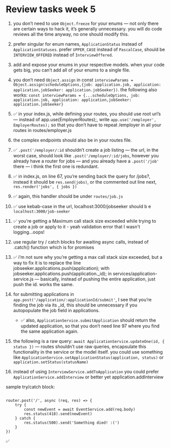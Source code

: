 # Review tasks week 5

1. you don’t need to use `Object.freeze` for your enums — not only there are certain ways to hack it, it’s generally unnecessary. you will do code reviews all the time anyway, no one should modify this.
2. prefer singular for enum  names, `ApplicationStatus` instead of `ApplicationStatuses`. prefer `UPPER_CASE` instead of `PascalCase`, should be `INTERVIEW_OFFERED` instead of `InterviewOffered`.

3. add and expose your enums in your respective models. when your code gets big, you can’t add all of your enums to a single file.

4. you don’t need `Object.assign` in const `interviewParams = Object.assign(scheduleOptions,{job: application.job, application: application,jobSeeker: application.jobSeeker})`. the following also works:
`const interviewParams = {...scheduleOptions, job: application.job, application: application,jobSeeker: application.jobSeeker}`

5. :white_check_mark: in your index.js, while defining your routes, you should use root url’s — instead of app.use(EmployerRoutes);, write `app.use('/employer', EmployerRoutes);` so that you don’t have to repeat /employer in all your routes in routes/employer.js

6. the complex endpoints should also be in your routes file.

7. :white_check_mark: `.post('/employer/:id` shouldn’t create a job listing — the url, in  the worst case, should look like `.post('/employer/:id/jobs`, however you already have a router for jobs — and you already have a `.post('/job'` there — i think the first one is redundant.

8. :white_check_mark: in index.js, on line 67, you’re sending back the query for /jobs?, instead it should be `res.send(jobs)`, or the commented out line next,  `res.render('jobs', { jobs })`

9. :white_check_mark: again, this handler should be under `routes/job.js`

10. :white_check_mark: use kebab-case in the url, localhost:3000/jobseeker should b e `localhost:3000/job-seeker`

11. :white_check_mark: you’re getting a Maximum call stack size exceeded while trying to create a job or apply to it - yeah validation error that I wasn't logging...oops!

12. use regular try / catch blocks for awaiting async calls, instead of .catch() function which is for promises

13. :white_check_mark: i’m not sure why you’re getting a max call stack size exceeded, but a way to fix it is to replace the line jobseeker.applications.push(application); with jobseeker.applications.push(application._id); in services/application-service.js — basically, instead of pushing the entire application, just push the id. works the same.

14. for submitting applications in `app.post('/application/:applicationId/submit'`, I see that you’re finding the job via its _id, this should be unnecessary if you autopopulate the job field in applications. 
    - :white_check_mark: also, `ApplicationService.submitApplication` should return the updated application, so that you don’t need line 97 where you find the same application again.

15. the following is a raw query: `await ApplicationService.updateOne(id, { status })` — routes shouldn’t use raw queries, encapsulate this functionality in the service or the model itself. you could use something like `ApplicationService.setApplicationStatus(application, status)` or  `application.setStatus(statusName)` 

16. instead of using `InterviewService.addToApplication` you could prefer `ApplicationService.addInterview` or better yet application.addInterview

sample try/catch block:

```// CREATE EVENT

router.post('/', async (req, res) => {
    try {
        const newEvent = await EventService.add(req.body)
        res.status(418).send(newEvent)
    } catch {
        res.status(500).send('Something died! :(')
    }
})
```


:white_check_mark: